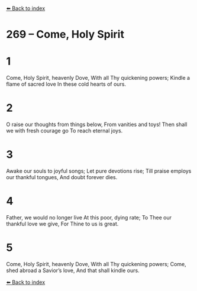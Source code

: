 [⬅️ Back to index](../README.md)

# 269 – Come, Holy Spirit


# 1
Come, Holy Spirit, heavenly Dove,
With all Thy quickening powers;
Kindle a flame of sacred love
In these cold hearts of ours.

# 2
O raise our thoughts from things below,
From vanities and toys!
Then shall we with fresh courage go
To reach eternal joys.

# 3
Awake our souls to joyful songs;
Let pure devotions rise;
Till praise employs our thankful tongues,
And doubt forever dies.

# 4
Father, we would no longer live
At this poor, dying rate;
To Thee our thankful love we give,
For Thine to us is great.

# 5
Come, Holy Spirit, heavenly Dove,
With all Thy quickening powers;
Come, shed abroad a Savior’s love,
And that shall kindle ours.

[⬅️ Back to index](../README.md)
